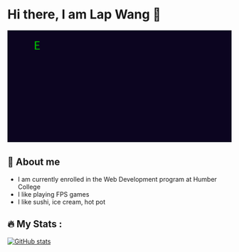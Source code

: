 # Hi there, I am Lap Wang 👋

<p align="left">
  <img src="./_readme/img/banner.gif" alt="Banner about me"/>
</p>

## 🌱 About me

- I am currently enrolled in the Web Development program at Humber College
- I like playing FPS games
- I like sushi, ice cream, hot pot

## 🔥 My Stats :

[![GitHub stats](https://github-readme-stats.vercel.app/api?username=leonwongdev&theme=radical)](https://github.com/anuraghazra/github-readme-stats)
